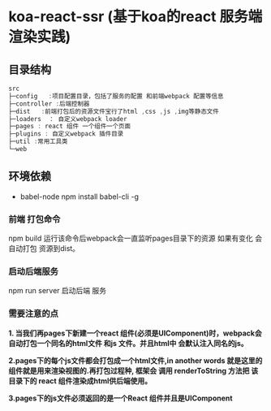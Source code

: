 #  koa-react-ssr (基于koa的react 服务端渲染实践)

## 目录结构
``` javascript
src
├─config   :项目配置目录，包括了服务的配置 和前端webpack 配置等信息
├─controller :后端控制器
├─dist   :前端打包后的资源文件宝行了html ,css ,js ,img等静态文件
├─loaders  ： 自定义webpack loader 
├─pages : react 组件 一个组件一个页面
├─plugins : 自定义webpack 插件目录
├─util :常用工具类
└─web 
```

## 环境依赖


- babel-node 
  npm install babel-cli -g


### 前端 打包命令
  npm build  运行该命令后webpack会一直监听pages目录下的资源 如果有变化 会自动打包 资源到dist。
  
### 启动后端服务
  npm run server  启动后端 服务
### 需要注意的点
  <p><strong>1.
    当我们再pages下新建一个react 组件(必须是UIComponent)时，webpack会
    自动打包一个同名的html文件 和js 文件。并且html中 会默认注入同名的js。
  </strong></p>
  <p><strong>2.pages下的每个js文件都会打包成一个html文件,in another words 就是这里的组件就是用来渲染视图的.再打包过程种, 框架会 调用 renderToString 方法把 该目录下的 react 组件渲染成html供后端使用。</strong></p>
  <p><strong>
    3.pages下的js文件必须返回的是一个React 组件并且是UIComponent
  </strong></p>



  